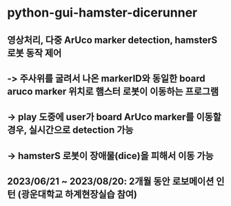 # python-gui-hamster-dicerunner
## 영상처리, 다중 ArUco marker detection, hamsterS 로봇 동작 제어
## -> 주사위를 굴려서 나온 markerID와 동일한 board aruco marker 위치로 햄스터 로봇이 이동하는 프로그램
## -> play 도중에 user가 board ArUco marker를 이동할 경우, 실시간으로 detection 가능
## -> hamsterS 로봇이 장애물(dice)을 피해서 이동 가능
## 2023/06/21 ~ 2023/08/20: 2개월 동안 로보메이션 인턴 (광운대학교 하계현장실습 참여)
